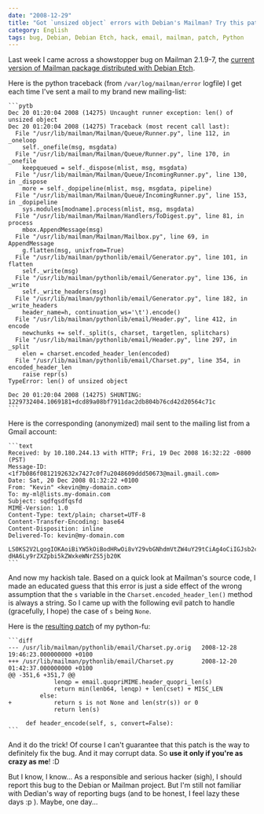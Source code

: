 ```yaml
---
date: "2008-12-29"
title: "Got `unsized object` errors with Debian's Mailman? Try this patch!"
category: English
tags: bug, Debian, Debian Etch, hack, email, mailman, patch, Python
---
```


Last week I came across a showstopper bug on Mailman 2.1.9-7, the [current version of Mailman package distributed with Debian Etch](https://packages.debian.org/etch/mailman).

Here is the python traceback (from `/var/log/mailman/error` logfile) I get each time I've sent a mail to my brand new mailing-list:

    ```pytb
    Dec 20 01:20:04 2008 (14275) Uncaught runner exception: len() of unsized object
    Dec 20 01:20:04 2008 (14275) Traceback (most recent call last):
      File "/usr/lib/mailman/Mailman/Queue/Runner.py", line 112, in _oneloop
        self._onefile(msg, msgdata)
      File "/usr/lib/mailman/Mailman/Queue/Runner.py", line 170, in _onefile
        keepqueued = self._dispose(mlist, msg, msgdata)
      File "/usr/lib/mailman/Mailman/Queue/IncomingRunner.py", line 130, in _dispose
        more = self._dopipeline(mlist, msg, msgdata, pipeline)
      File "/usr/lib/mailman/Mailman/Queue/IncomingRunner.py", line 153, in _dopipeline
        sys.modules[modname].process(mlist, msg, msgdata)
      File "/usr/lib/mailman/Mailman/Handlers/ToDigest.py", line 81, in process
        mbox.AppendMessage(msg)
      File "/usr/lib/mailman/Mailman/Mailbox.py", line 69, in AppendMessage
        g.flatten(msg, unixfrom=True)
      File "/usr/lib/mailman/pythonlib/email/Generator.py", line 101, in flatten
        self._write(msg)
      File "/usr/lib/mailman/pythonlib/email/Generator.py", line 136, in _write
        self._write_headers(msg)
      File "/usr/lib/mailman/pythonlib/email/Generator.py", line 182, in _write_headers
        header_name=h, continuation_ws='\t').encode()
      File "/usr/lib/mailman/pythonlib/email/Header.py", line 412, in encode
        newchunks += self._split(s, charset, targetlen, splitchars)
      File "/usr/lib/mailman/pythonlib/email/Header.py", line 297, in _split
        elen = charset.encoded_header_len(encoded)
      File "/usr/lib/mailman/pythonlib/email/Charset.py", line 354, in encoded_header_len
        raise repr(s)
    TypeError: len() of unsized object

    Dec 20 01:20:04 2008 (14275) SHUNTING: 1229732404.1069181+dcd89a08bf7911dac2db804b76cd42d20564c71c
    ```

Here is the corresponding (anonymized) mail sent to the mailing list from a Gmail account:

    ```text
    Received: by 10.180.244.13 with HTTP; Fri, 19 Dec 2008 16:32:22 -0800 (PST)
    Message-ID: <1f7b086f0812192632x7427c0f7u2048609ddd50673@mail.gmail.com>
    Date: Sat, 20 Dec 2008 01:32:22 +0100
    From: "Kevin" <kevin@my-domain.com>
    To: my-ml@lists.my-domain.com
    Subject: sqdfqsdfqsfd
    MIME-Version: 1.0
    Content-Type: text/plain; charset=UTF-8
    Content-Transfer-Encoding: base64
    Content-Disposition: inline
    Delivered-To: kevin@my-domain.com

    LS0KS2V2LgogIOKAoiBiYW5kOiBodHRwOi8vY29vbGNhdmVtZW4uY29tCiAg4oCiIGJsb2c6IGh0
    dHA6Ly9rZXZpbi5kZWxkeWNrZS5jb20K
    ```

And now my hackish tale. Based on a quick look at Mailman's source code, I made an educated guess that this error is just a side effect of the wrong assumption that the `s` variable in the `Charset.encoded_header_len()` method is always a string. So I came up with the following evil patch to handle (gracefully, I hope) the case of `s` being `None`.

Here is the [resulting patch](/uploads/2008/mailman-219-7-charset-handling.patch) of my python-fu:

    ```diff
    --- /usr/lib/mailman/pythonlib/email/Charset.py.orig   2008-12-28 19:46:23.000000000 +0100
    +++ /usr/lib/mailman/pythonlib/email/Charset.py        2008-12-20 01:42:37.000000000 +0100
    @@ -351,6 +351,7 @@
                 lenqp = email.quopriMIME.header_quopri_len(s)
                 return min(lenb64, lenqp) + len(cset) + MISC_LEN
             else:
    +            return s is not None and len(str(s)) or 0
                 return len(s)

         def header_encode(self, s, convert=False):
    ```

And it do the trick! Of course I can't guarantee that this patch is the way to definitely fix the bug. And it may corrupt data. So **use it only if you're as crazy as me**! :D

But I know, I know... As a responsible and serious hacker (sigh), I should report this bug to the Debian or Mailman project. But I'm still not familiar with Dedian's way of reporting bugs (and to be honest, I feel lazy these days :p ). Maybe, one day...
